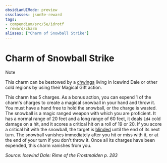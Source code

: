 ```yaml
---
obsidianUIMode: preview
cssclasses: json5e-reward
tags:
- compendium/src/5e/idrotf
- reward/charm
aliases: ["Charm of Snowball Strike"]
---
```

# Charm of Snowball Strike

> [!note]
> This charm can be bestowed by a [chwinga](2-Mechanics/CLI/bestiary/elemental/chwinga-toa.md) living in Icewind Dale or other cold regions by using their Magical Gift action.

This charm has 5 charges. As a bonus action, you can expend 1 of the charm's charges to create a magical snowball in your hand and throw it. You must have a hand free to hold the snowball, or the charge is wasted. The snowball is a magic ranged weapon with which you are proficient. It has a normal range of 20 feet and a long range of 60 feet, it deals `1d4` cold damage on a hit, and it scores a critical hit on a roll of 19 or 20. If you score a critical hit with the snowball, the target is [blinded](2-Mechanics/CLI/rules/conditions.md#blinded) until the end of its next turn. The snowball vanishes immediately after you hit or miss with it, or at the end of your turn if you don't throw it. Once all its charges have been expended, this charm vanishes from you.

*Source: Icewind Dale: Rime of the Frostmaiden p. 283*